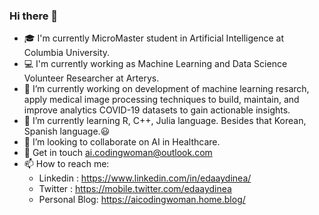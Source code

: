 ### Hi there 👋

<!--
**edaaydinea/edaaydinea** is a ✨ _special_ ✨ repository because its `README.md` (this file) appears on your GitHub profile.-->

- 🎓 I'm currently MicroMaster student in Artificial Intelligence at Columbia University.
- 💻 I'm currently working as Machine Learning and Data Science Volunteer Researcher at Arterys. 
- 🔭 I’m currently working on development of machine learning resarch, apply medical image processing techniques to build, maintain, and improve analytics COVID-19 datasets to gain actionable insights. 
- 🌱 I’m currently learning R, C++, Julia language. Besides that Korean, Spanish language.😃
- 👯 I’m looking to collaborate on AI in Healthcare. 
- 💬 Get in touch ai.codingwoman@outlook.com
- 📫 How to reach me: 
  - Linkedin : https://www.linkedin.com/in/edaaydinea/
  - Twitter : https://mobile.twitter.com/edaaydinea
  - Personal Blog: https://aicodingwoman.home.blog/

